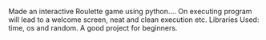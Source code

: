 Made an interactive Roulette game using python....
On executing program will lead to a welcome screen, neat and clean execution etc.
Libraries Used: time, os and random.
A good project for beginners.
